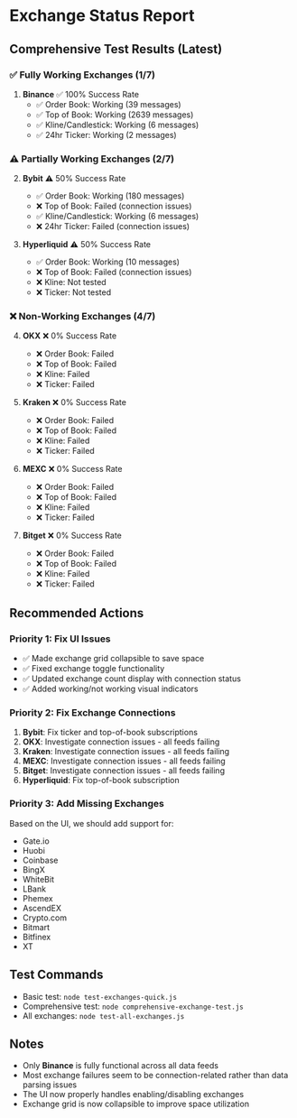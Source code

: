 # Exchange Status Report

## Comprehensive Test Results (Latest)

### ✅ Fully Working Exchanges (1/7)

1. **Binance** ✅ 100% Success Rate
   - ✅ Order Book: Working (39 messages)
   - ✅ Top of Book: Working (2639 messages)
   - ✅ Kline/Candlestick: Working (6 messages)
   - ✅ 24hr Ticker: Working (2 messages)

### ⚠️ Partially Working Exchanges (2/7)

2. **Bybit** ⚠️ 50% Success Rate
   - ✅ Order Book: Working (180 messages)
   - ❌ Top of Book: Failed (connection issues)
   - ✅ Kline/Candlestick: Working (6 messages)
   - ❌ 24hr Ticker: Failed (connection issues)

3. **Hyperliquid** ⚠️ 50% Success Rate
   - ✅ Order Book: Working (10 messages)
   - ❌ Top of Book: Failed (connection issues)
   - ❌ Kline: Not tested
   - ❌ Ticker: Not tested

### ❌ Non-Working Exchanges (4/7)

4. **OKX** ❌ 0% Success Rate
   - ❌ Order Book: Failed
   - ❌ Top of Book: Failed
   - ❌ Kline: Failed
   - ❌ Ticker: Failed

5. **Kraken** ❌ 0% Success Rate
   - ❌ Order Book: Failed
   - ❌ Top of Book: Failed
   - ❌ Kline: Failed
   - ❌ Ticker: Failed

6. **MEXC** ❌ 0% Success Rate
   - ❌ Order Book: Failed
   - ❌ Top of Book: Failed
   - ❌ Kline: Failed
   - ❌ Ticker: Failed

7. **Bitget** ❌ 0% Success Rate
   - ❌ Order Book: Failed
   - ❌ Top of Book: Failed
   - ❌ Kline: Failed
   - ❌ Ticker: Failed

## Recommended Actions

### Priority 1: Fix UI Issues
- ✅ Made exchange grid collapsible to save space
- ✅ Fixed exchange toggle functionality
- ✅ Updated exchange count display with connection status
- ✅ Added working/not working visual indicators

### Priority 2: Fix Exchange Connections
1. **Bybit**: Fix ticker and top-of-book subscriptions
2. **OKX**: Investigate connection issues - all feeds failing
3. **Kraken**: Investigate connection issues - all feeds failing
4. **MEXC**: Investigate connection issues - all feeds failing
5. **Bitget**: Investigate connection issues - all feeds failing
6. **Hyperliquid**: Fix top-of-book subscription

### Priority 3: Add Missing Exchanges
Based on the UI, we should add support for:
- Gate.io
- Huobi
- Coinbase
- BingX
- WhiteBit
- LBank
- Phemex
- AscendEX
- Crypto.com
- Bitmart
- Bitfinex
- XT

## Test Commands

- Basic test: `node test-exchanges-quick.js`
- Comprehensive test: `node comprehensive-exchange-test.js`
- All exchanges: `node test-all-exchanges.js`

## Notes

- Only **Binance** is fully functional across all data feeds
- Most exchange failures seem to be connection-related rather than data parsing issues
- The UI now properly handles enabling/disabling exchanges
- Exchange grid is now collapsible to improve space utilization 